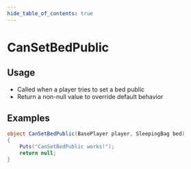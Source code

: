 ```yaml
---
hide_table_of_contents: true
---
```


# CanSetBedPublic

## Usage

* Called when a player tries to set a bed public
* Return a non-null value to override default behavior

## Examples

```csharp title=""
object CanSetBedPublic(BasePlayer player, SleepingBag bed)
{
    Puts("CanSetBedPublic works!");
    return null;
}
```
